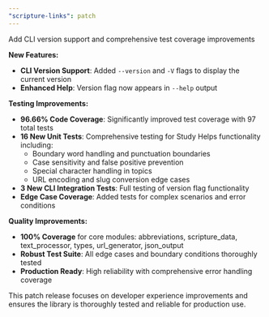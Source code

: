 ```yaml
---
"scripture-links": patch
---
```


Add CLI version support and comprehensive test coverage improvements

**New Features:**
- **CLI Version Support**: Added `--version` and `-V` flags to display the current version
- **Enhanced Help**: Version flag now appears in `--help` output

**Testing Improvements:**
- **96.66% Code Coverage**: Significantly improved test coverage with 97 total tests
- **16 New Unit Tests**: Comprehensive testing for Study Helps functionality including:
  - Boundary word handling and punctuation boundaries
  - Case sensitivity and false positive prevention
  - Special character handling in topics
  - URL encoding and slug conversion edge cases
- **3 New CLI Integration Tests**: Full testing of version flag functionality
- **Edge Case Coverage**: Added tests for complex scenarios and error conditions

**Quality Improvements:**
- **100% Coverage** for core modules: abbreviations, scripture_data, text_processor, types, url_generator, json_output
- **Robust Test Suite**: All edge cases and boundary conditions thoroughly tested
- **Production Ready**: High reliability with comprehensive error handling coverage

This patch release focuses on developer experience improvements and ensures the library is thoroughly tested and reliable for production use.
